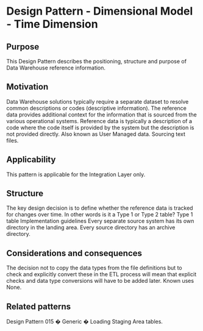 # Design Pattern - Dimensional Model - Time Dimension

## Purpose
This Design Pattern describes the positioning, structure and purpose of Data Warehouse reference information.

## Motivation
Data Warehouse solutions typically require a separate dataset to resolve common descriptions or codes (descriptive information). The reference data provides additional context for the information that is sourced from the various operational systems.  Reference data is typically a description of a code where the code itself is provided by the system but the description is not provided directly.
Also known as
User Managed data.
Sourcing text files.

## Applicability
This pattern is applicable for the Integration Layer only.

## Structure
The key design decision is to define whether the reference data is tracked for changes over time. In other words is it a Type 1 or Type 2 table?
Type 1 table
Implementation guidelines
Every separate source system has its own directory in the landing area.
Every source directory has an archive directory.

## Considerations and consequences
The decision not to copy the data types from the file definitions but to check and explicitly convert these in the ETL process will mean that explicit checks and data type conversions will have to be added later.
Known uses
None.

## Related patterns
Design Pattern 015 � Generic � Loading Staging Area tables.